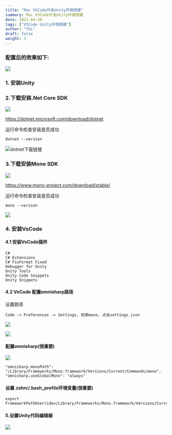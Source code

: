 ```yaml
---
title: "Mac VSCode开发Unity环境搭建"
summary: Mac VSCode开发Unity环境搭建
date: 2021-04-20
tags: ["VSCode Unity环境搭建"]
author: "YSL"
draft: false
weight: 3
---
```

### 配置后的效果如下:

![](https://img.imgdb.cn/item/607d80f18322e6675caa93c1.gif)

### 1. 安装Unity
### 2.下载安装.Net Core SDK

![](https://img.imgdb.cn/item/607d823b8322e6675cad6399.png)

<https://dotnet.microsoft.com/download/dotnet>

运行命令检查安装是否成功
```shell
dotnet --version
```
![dotnet下载链接](https://img.imgdb.cn/item/607d82f28322e6675caeed1d.png)

### 3.下载安装Mono SDK

![](https://img.imgdb.cn/item/607d832e8322e6675caf717f.jpg)

<https://www.mono-project.com/download/stable/>

运行命令检查安装是否成功

```shell
mono --version
```

![](https://img.imgdb.cn/item/607d84f78322e6675cb380c2.png)

### 4. 安装VsCode
#### 4.1 安装VsCode插件

``` shell
C#
C# Extensions
C# FixFormat Fixed
Debugger for Unity
Unity Tools
Unity Code Snippets
Unity Snippets
```

#### 4.2 VsCode 配置omnisharp路径

设置路径
```
Code -> Preferences -> Settings, 检索mono, 点击settings.json
```

![](https://img.imgdb.cn/item/607d86dd8322e6675cb7eaca.png)

![](https://img.imgdb.cn/item/607d89468322e6675cbe0f86.png)

#### 配置omnisharp(很重要)

![](https://img.imgdb.cn/item/607d89ec8322e6675cbfd07d.png)

```shell
"omnisharp.monoPath": "/Library/Frameworks/Mono.framework/Versions/Current/Commands/mono",
"omnisharp.useGlobalMono": "always"
```

#### 设置.zshrc/.bash_profile环境变量(很重要)

```shell
export FrameworkPathOverride=/Library/Frameworks/Mono.framework/Versions/Current
```

#### 5.设置Unity代码编辑器

![](https://img.imgdb.cn/item/607d8ae58322e6675cc2c136.jpg)
